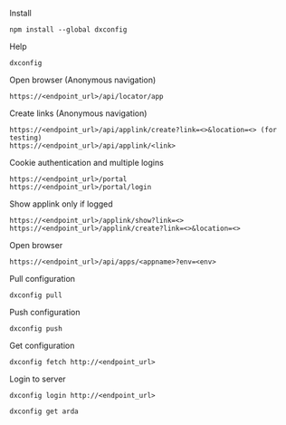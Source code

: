 Install

    npm install --global dxconfig

Help

    dxconfig

Open browser (Anonymous navigation)

    https://<endpoint_url>/api/locator/app

Create links (Anonymous navigation)

    https://<endpoint_url>/api/applink/create?link=<>&location=<> (for testing)
    https://<endpoint_url>/api/applink/<link>

Cookie authentication and multiple logins

    https://<endpoint_url>/portal
    https://<endpoint_url>/portal/login

Show applink only if logged

    https://<endpoint_url>/applink/show?link=<>
    https://<endpoint_url>/applink/create?link=<>&location=<>

Open browser

    https://<endpoint_url>/api/apps/<appname>?env=<env>

Pull configuration

    dxconfig pull

Push configuration

    dxconfig push

Get configuration

    dxconfig fetch http://<endpoint_url>


Login to server

    dxconfig login http://<endpoint_url>

    dxconfig get arda
